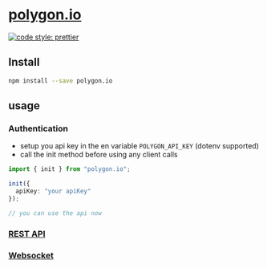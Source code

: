 # [polygon.io](https://polygon.io)

[![code style: prettier](https://img.shields.io/badge/code_style-prettier-ff69b4.svg?style=flat-square)](https://github.com/prettier/prettier)

## Install

```bash
npm install --save polygon.io
```

## usage

### Authentication

- setup you api key in the en variable `POLYGON_API_KEY` (dotenv supported)
- call the init method before using any client calls

```typescript
import { init } from "polygon.io";

init({
  apiKey: "your apiKey"
});

// you can use the api now
```

### [REST API](https://polygon.io/docs/#getting-started)

### [Websocket](https://polygon.io/sockets)
